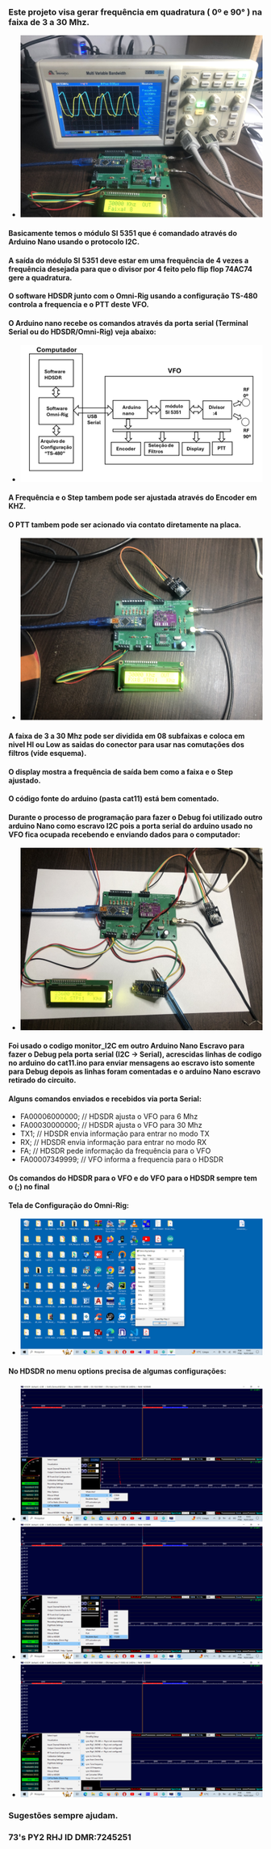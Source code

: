 ### Este projeto visa gerar frequência em quadratura ( 0º e 90° ) na faixa de 3 a 30 Mhz.
- ![alt text](https://github.com/rubenshubnerjunior/VFO_SI5351_Nano_4X/blob/main/Fotos/VFO_5351_4X.jpg)
#### Basicamente temos o módulo SI 5351 que é comandado através do Arduino Nano usando o protocolo I2C.
#### A saída do módulo SI 5351 deve estar em uma frequência de 4 vezes a frequência desejada para que o divisor por 4 feito pelo flip flop 74AC74 gere a quadratura.
#### O software HDSDR junto com o Omni-Rig usando a configuração TS-480 controla a frequencia e o PTT deste VFO.
#### O Arduino nano recebe os comandos através da porta serial (Terminal Serial ou do HDSDR/Omni-Rig) veja abaixo:
- ![alt text](https://github.com/rubenshubnerjunior/VFO_SI5351_Nano_4X/blob/main/Diagramas/diagrama_vfo.jpg)
#### A Frequência e o Step tambem pode ser ajustada através do Encoder em KHZ.
#### O PTT tambem pode ser acionado via contato diretamente na placa.
- ![alt text](https://github.com/rubenshubnerjunior/VFO_SI5351_Nano_4X/blob/main/Fotos/VFO_Encoder.jpg)
#### A faixa de 3 a 30 Mhz pode ser dividida em 08 subfaixas e coloca em nivel HI ou Low as saidas do conector para usar nas comutações dos filtros (vide esquema).
#### O display mostra a frequência de saída bem como a faixa e o Step ajustado.
#### O código fonte do arduino (pasta cat11) está bem comentado.
#### Durante o processo de programação para fazer o Debug foi utilizado outro arduino Nano como escravo I2C pois a porta serial do arduino usado no VFO fica ocupada recebendo e enviando dados para o computador:
-  ![alt text](https://github.com/rubenshubnerjunior/VFO_SI5351_Nano_4X/blob/main/Fotos/nano_debug.jpg)
#### Foi usado o codigo monitor_I2C em outro Arduino Nano Escravo para fazer o Debug pela porta serial (I2C -> Serial), acrescidas linhas de codigo no arduino do cat11.ino para enviar mensagens ao escravo isto somente para Debug depois as linhas foram comentadas e o arduino Nano escravo retirado do circuito.

#### Alguns comandos enviados e recebidos via porta Serial:
- FA00006000000; // HDSDR ajusta o VFO para 6 Mhz
- FA00030000000;  // HDSDR ajusta o VFO para 30 Mhz
- TX1;  // HDSDR envia informação para entrar no modo TX
- RX;   // HDSDR  envia informação para entrar no modo RX
- FA;   // HDSDR pede informação da frequência para o VFO
- FA00007349999; // VFO informa a frequencia para o HDSDR
#### Os comandos do HDSDR para o VFO e do VFO para o HDSDR sempre tem o (;) no final
####  Tela de Configuração do Omni-Rig:
- ![alt text](https://github.com/rubenshubnerjunior/VFO_SI5351_Nano_4X/blob/main/Fotos/Omnia_Config.jpg)
#### No HDSDR no menu options precisa de algumas configurações:
- ![alt text](https://github.com/rubenshubnerjunior/VFO_SI5351_Nano_4X/blob/main/Fotos/HDSDR_01.jpg)
- ![alt text](https://github.com/rubenshubnerjunior/VFO_SI5351_Nano_4X/blob/main/Fotos/HDSDR_02.jpg)
- ![alt text](https://github.com/rubenshubnerjunior/VFO_SI5351_Nano_4X/blob/main/Fotos/HDSDR_03.jpg)
  
  




### Sugestões sempre ajudam.

### 73's  PY2 RHJ     ID DMR:7245251

